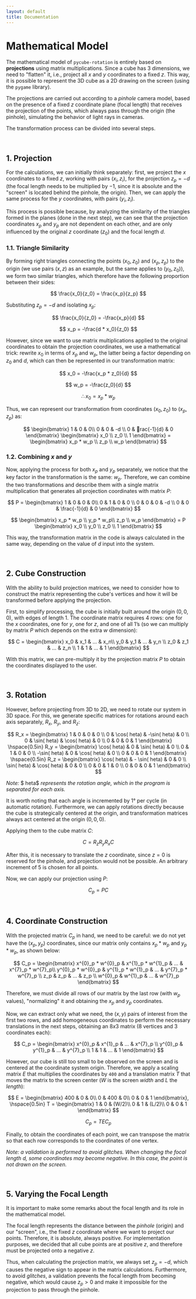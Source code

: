 ```yaml
---
layout: default
title: Documentation
---
```


# Mathematical Model

The mathematical model of `pycube-rotation` is entirely based on **projections** using matrix multiplications. Since a cube has 3 dimensions, we need to "flatten" it, i.e., project all $x$ and $y$ coordinates to a fixed $z$. This way, it is possible to represent the 3D cube as a 2D drawing on the screen (using the `pygame` library).

The projections are carried out according to a *pinhole* camera model, based on the presence of a fixed $z$ coordinate plane (focal length) that receives the projection of the points, which always pass through the origin (the pinhole), simulating the behavior of light rays in cameras.

The transformation process can be divided into several steps.

<br/>

## 1. Projection

For the calculations, we can initially think separately: first, we project the $x$ coordinates to a fixed $z$, working with pairs $(x_i, z_i)$, for the projection $z_p = -d$ (the focal length needs to be multiplied by $-1$, since it is absolute and the "screen" is located behind the pinhole, the origin). Then, we can apply the same process for the $y$ coordinates, with pairs $(y_i, z_i)$.

This process is possible because, by analyzing the similarity of the triangles formed in the planes (done in the next step), we can see that the projection coordinates $x_p$ and $y_p$ are not dependent on each other, and are only influenced by the original $z$ coordinate ($z_0$) and the focal length $d$.

### 1.1. Triangle Similarity

By forming right triangles connecting the points $(x_0, z_0)$ and $(x_p, z_p)$ to the origin (we use pairs $(x, z)$ as an example, but the same applies to $(y_0, z_0)$), we form two similar triangles, which therefore have the following proportion between their sides:

$$  
\frac{x_0}{z_0} = \frac{x_p}{z_p}
$$

Substituting $z_p = -d$ and isolating $x_p$:

$$
\frac{x_0}{z_0} = -\frac{x_p}{d}  
$$

$$
x_p = -\frac{d * x_0}{z_0}
$$

However, since we want to use matrix multiplications applied to the original coordinates to obtain the projection coordinates, we use a mathematical trick: rewrite $x_0$ in terms of $x_p$ and $w_p$, the latter being a factor depending on $z_0$ and $d$, which can then be represented in our transformation matrix:

$$
x_0 = -\frac{x_p * z_0}{d}
$$

$$
w_p = -\frac{z_0}{d}
$$

$$
	\therefore x_0 = x_p * w_p
$$

Thus, we can represent our transformation from coordinates $(x_0, z_0)$ to $(x_p, z_p)$ as:

$$
\begin{bmatrix}
1 & 0 & 0\\
0 & 0 & -d \\
0 & rac{-1}{d} & 0
\end{bmatrix}
\begin{bmatrix}
x_0 \\
z_0 \\
1
\end{bmatrix} = 
\begin{bmatrix}
x_p * w_p \\
z_p \\
w_p
\end{bmatrix}
$$

### 1.2. Combining $x$ and $y$

Now, applying the process for both $x_p$ and $y_p$ separately, we notice that the key factor in the transformation is the same: $w_p$. Therefore, we can combine the two transformations and describe them with a single matrix multiplication that generates all projection coordinates with matrix $P$:

$$
P = \begin{bmatrix}
1 & 0 & 0 & 0\\
0 & 1 & 0 & 0 \\
0 & 0 & 0 & -d \\
0 & 0 & \frac{-1}{d} & 0
\end{bmatrix}
$$

$$
\begin{bmatrix}
x_p * w_p \\
y_p * w_p\\
z_p \\
w_p
\end{bmatrix} = P
\begin{bmatrix}
x_0 \\
y_0 \\
z_0 \\
1
\end{bmatrix}
$$

This way, the transformation matrix in the code is always calculated in the same way, depending on the value of $d$ input into the system.

<br/>

## 2. Cube Construction

With the ability to build projection matrices, we need to consider how to construct the matrix representing the cube's vertices and how it will be transformed before applying the projection.

First, to simplify processing, the cube is initially built around the origin $(0, 0, 0)$, with edges of length 1. The coordinate matrix requires 4 rows: one for the $x$ coordinates, one for $y$, one for $z$, and one of all 1’s (so we can multiply by matrix $P$ which depends on the extra $w$ dimension):

$$
C = \begin{bmatrix}
x_0 & x_1 & ... & x_n\\
y_0 & y_1 & ... & y_n \\
z_0 & z_1 & ... & z_n \\
1 & 1 & ... & 1
\end{bmatrix}
$$

With this matrix, we can pre-multiply it by the projection matrix $P$ to obtain the coordinates displayed to the user.

<br/>

## 3. Rotation

However, before projecting from 3D to 2D, we need to rotate our system in 3D space. For this, we generate specific matrices for rotations around each axis separately, $R_x$, $R_y$, and $R_z$:

$$
R_x = \begin{bmatrix}
1 & 0 & 0 & 0 \\
0 & \cos(	heta) & -\sin(	heta) & 0 \\
0 & \sin(	heta) & \cos(	heta) & 0 \\
0 & 0 & 0 & 1
\end{bmatrix}
\hspace{0.5in}
R_y = \begin{bmatrix}
\cos(	heta) & 0 & \sin(	heta) & 0 \\
0 & 1 & 0 & 0 \\
-\sin(	heta) & 0 & \cos(	heta) & 0 \\
0 & 0 & 0 & 1
\end{bmatrix}
\hspace{0.5in}
R_z = \begin{bmatrix}
\cos(	heta) & - \sin(	heta) & 0 & 0 \\
\sin(	heta) & \cos(	heta) & 0 & 0 \\
0 & 0 & 1 & 0 \\
0 & 0 & 0 & 1
\end{bmatrix}
$$

*Note:* $	heta$ *represents the rotation angle, which in the program is separated for each axis.*

It is worth noting that each angle is incremented by 1° per cycle (in automatic rotation). Furthermore, we can apply rotations directly because the cube is strategically centered at the origin, and transformation matrices always act centered at the origin $(0, 0, 0)$.

Applying them to the cube matrix $C$:

$$
C = R_z R_y R_x C
$$

After this, it is necessary to translate the $z$ coordinate, since $z = 0$ is reserved for the pinhole, and projection would not be possible. An arbitrary increment of 5 is chosen for all points.

Now, we can apply our projection using $P$:

$$
C_p = PC
$$

<br/>

## 4. Coordinate Construction

With the projected matrix $C_p$ in hand, we need to be careful: we do not yet have the $(x_p, y_p)$ coordinates, since our matrix only contains $x_p * w_p$ and $y_p * w_p$, as shown below:

$$
C_p = \begin{bmatrix}
x^{0}_p * w^{0}_p & x^{1}_p * w^{1}_p & ... & x^{7}_p * w^{7}_p\\
y^{0}_p * w^{0}_p & y^{1}_p * w^{1}_p & ... & y^{7}_p * w^{7}_p \\
z_p & z_p & ... & z_p \\
w^{0}_p & w^{1}_p & ... & w^{7}_p
\end{bmatrix}
$$

Therefore, we must divide all rows of our matrix by the last row (with $w_p$ values), "normalizing" it and obtaining the $x_p$ and $y_p$ coordinates.

Now, we can extract only what we need, the $(x, y)$ pairs of interest from the first two rows, and add homogeneous coordinates to perform the necessary translations in the next steps, obtaining an $8x3$ matrix (8 vertices and 3 coordinates each):

$$
C_p = \begin{bmatrix}
x^{0}_p & x^{1}_p & ... & x^{7}_p \\
y^{0}_p & y^{1}_p & ... & y^{7}_p \\
1 & 1 & ... & 1
\end{bmatrix}
$$

However, our cube is still too small to be observed on the screen and is centered at the coordinate system origin. Therefore, we apply a scaling matrix $E$ that multiplies the coordinates by `400` and a translation matrix $T$ that moves the matrix to the screen center ($W$ is the screen *width* and $L$ the *length*):

$$
E = \begin{bmatrix}
400 & 0 & 0\\
0 & 400 & 0\\
0 & 0 & 1
\end{bmatrix},
\hspace{0.5in}
T = \begin{bmatrix}
1 & 0 & (W/2)\\
0 & 1 & (L/2)\\
0 & 0 & 1
\end{bmatrix}
$$  

$$
C_p = T E C_p
$$

Finally, to obtain the coordinates of each point, we can transpose the matrix so that each row corresponds to the coordinates of one vertex.

*Note: a validation is performed to avoid glitches. When changing the focal length $d$, some coordinates may become negative. In this case, the point is not drawn on the screen.*

<br/>

## 5. Varying the Focal Length

It is important to make some remarks about the focal length and its role in the mathematical model.

The focal length represents the distance between the *pinhole* (origin) and our "screen", i.e., the fixed $z$ coordinate where we want to project our points. Therefore, it is absolute, always positive. For implementation purposes, we decided that all cube points are at positive $z$, and therefore must be projected onto a negative $z$.

Thus, when calculating the projection matrix, we always set $z_p = -d$, which causes the negative sign to appear in the matrix calculations. Furthermore, to avoid *glitches*, a validation prevents the focal length from becoming negative, which would cause $z_p > 0$ and make it impossible for the projection to pass through the pinhole.